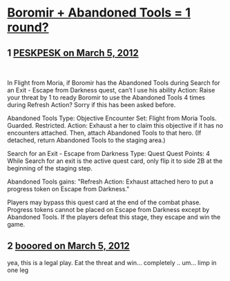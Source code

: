 # [Boromir + Abandoned Tools  = 1 round?](https://community.fantasyflightgames.com/topic/61421-boromir-abandoned-tools-1-round/)

## 1 [PESKPESK on March 5, 2012](https://community.fantasyflightgames.com/topic/61421-boromir-abandoned-tools-1-round/?do=findComment&comment=602117)

 

In Flight from Moria, if Boromir has the Abandoned Tools during Search for an Exit - Escape from Darkness quest, can’t I use his ability Action: Raise your threat by 1 to ready Boromir to use the Abandoned Tools 4 times during Refresh Action? Sorry if this has been asked before.

Abandoned Tools
Type: Objective
Encounter Set: Flight from Moria
Tools.
Guarded. Restricted.
Action: Exhaust a her to claim this objective if it has no encounters attached. Then, attach Abandoned Tools to that hero. (If detached, return Abandoned Tools to the staging area.)
 

Search for an Exit - Escape from Darkness
Type: Quest
Quest Points: 4
While Search for an exit is the active quest card, only flip it to side 2B at the beginning of the staging step.

Abandoned Tools gains: "Refresh Action: Exhaust attached hero to put a progress token on Escape from Darkness."

Players may bypass this quest card at the end of the combat phase.
Progress tokens cannot be placed on Escape from Darkness except by Abandoned Tools. If the players defeat this stage, they escape and win the game.
 

## 2 [booored on March 5, 2012](https://community.fantasyflightgames.com/topic/61421-boromir-abandoned-tools-1-round/?do=findComment&comment=602141)

yea, this is a legal play. Eat the threat and win... completely .. um... limp in one leg

